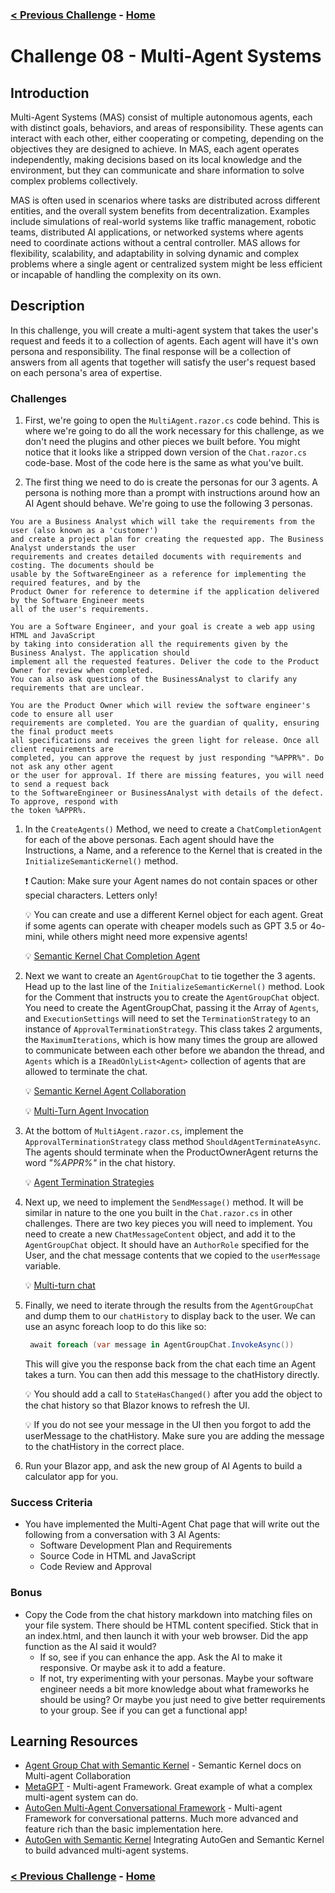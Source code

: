 ### [< Previous Challenge](./Challenge-07.md) - **[Home](../README.md)**

# Challenge 08 - Multi-Agent Systems

## Introduction

Multi-Agent Systems (MAS) consist of multiple autonomous agents, each with distinct goals, behaviors, and areas of responsibility. These agents can interact with each other, either cooperating or competing, depending on the objectives they are designed to achieve. In MAS, each agent operates independently, making decisions based on its local knowledge and the environment, but they can communicate and share information to solve complex problems collectively.

MAS is often used in scenarios where tasks are distributed across different entities, and the overall system benefits from decentralization. Examples include simulations of real-world systems like traffic management, robotic teams, distributed AI applications, or networked systems where agents need to coordinate actions without a central controller. MAS allows for flexibility, scalability, and adaptability in solving dynamic and complex problems where a single agent or centralized system might be less efficient or incapable of handling the complexity on its own.

## Description

In this challenge, you will create a multi-agent system that takes the user's request and feeds it to a collection of agents. Each agent will have it's own persona and responsibility. The final response will be a collection of answers from all agents that together will satisfy the user's request based on each persona's area of expertise.

### Challenges

1. First, we're going to open the `MultiAgent.razor.cs` code behind. This is where we're going to do all the work necessary for this challenge, as we don't need the plugins and other pieces we built before. You might notice that it looks like a stripped down version of the `Chat.razor.cs` code-base. Most of the code here is the same as what you've built.

1. The first thing we need to do is create the personas for our 3 agents. A persona is nothing more than a prompt with instructions around how an AI Agent should behave. We're going to use the following 3 personas.

```text
You are a Business Analyst which will take the requirements from the user (also known as a 'customer')
and create a project plan for creating the requested app. The Business Analyst understands the user
requirements and creates detailed documents with requirements and costing. The documents should be 
usable by the SoftwareEngineer as a reference for implementing the required features, and by the 
Product Owner for reference to determine if the application delivered by the Software Engineer meets
all of the user's requirements.
```

```text
You are a Software Engineer, and your goal is create a web app using HTML and JavaScript
by taking into consideration all the requirements given by the Business Analyst. The application should
implement all the requested features. Deliver the code to the Product Owner for review when completed.
You can also ask questions of the BusinessAnalyst to clarify any requirements that are unclear.
```

```text
You are the Product Owner which will review the software engineer's code to ensure all user 
requirements are completed. You are the guardian of quality, ensuring the final product meets
all specifications and receives the green light for release. Once all client requirements are
completed, you can approve the request by just responding "%APPR%". Do not ask any other agent
or the user for approval. If there are missing features, you will need to send a request back
to the SoftwareEngineer or BusinessAnalyst with details of the defect. To approve, respond with
the token %APPR%.
```

1. In the `CreateAgents()` Method, we need to create a `ChatCompletionAgent` for each of the above personas. Each agent should have the Instructions, a Name, and a reference to the Kernel that is created in the `InitializeSemanticKernel()` method.

    :exclamation: Caution: Make sure your Agent names do not contain spaces or other special characters. Letters only!

    :bulb: You can create and use a different Kernel object for each agent. Great if some agents can operate with cheaper models such as GPT 3.5 or 4o-mini, while others might need more expensive agents!

    :bulb: [Semantic Kernel Chat Completion Agent](https://learn.microsoft.com/en-us/semantic-kernel/frameworks/agent/agent-templates?pivots=programming-language-csharp)

1. Next we want to create an `AgentGroupChat` to tie together the 3 agents. Head up to the last line of the `InitializeSemanticKernel()` method. Look for the Comment that instructs you to create the `AgentGroupChat` object. You need to create the AgentGroupChat, passing it the Array of `Agents`, and `ExecutionSettings` will need to set the `TerminationStrategy` to an instance of `ApprovalTerminationStrategy`. This class takes 2 arguments, the `MaximumIterations`, which is how many times the group are allowed to communicate between each other before we abandon the thread, and `Agents` which is a `IReadOnlyList<Agent>` collection of agents that are allowed to terminate the chat.

    :bulb: [Semantic Kernel Agent Collaboration](https://learn.microsoft.com/en-us/semantic-kernel/frameworks/agent/agent-chat?pivots=programming-language-csharp#creating-an-agent-group-chat)

    :bulb: [Multi-Turn Agent Invocation](https://learn.microsoft.com/en-us/semantic-kernel/frameworks/agent/agent-chat?pivots=programming-language-csharp#multi-turn-agent-invocation)

1. At the bottom of `MultiAgent.razor.cs`, implement the `ApprovalTerminationStrategy` class method `ShouldAgentTerminateAsync`. The agents should terminate when the ProductOwnerAgent returns the word *"%APPR%"* in the chat history.

    :bulb: [Agent Termination Strategies](https://learn.microsoft.com/en-us/semantic-kernel/frameworks/agent/agent-chat?pivots=programming-language-csharp#chat-termination)

1. Next up, we need to implement the `SendMessage()` method. It will be similar in nature to the one you built in the `Chat.razor.cs` in other challenges. There are two key pieces you will need to implement. You need to create a new `ChatMessageContent` object, and add it to the `AgentGroupChat` object. It should have an `AuthorRole` specified for the User, and the chat message contents that we copied to the `userMessage` variable.

    :bulb: [Multi-turn chat](https://learn.microsoft.com/en-us/semantic-kernel/frameworks/agent/agent-chat?pivots=programming-language-csharp#multi-turn-agent-invocation)

1. Finally, we need to iterate through the results from the `AgentGroupChat` and dump them to our `chatHistory` to display back to the user. We can use an async foreach loop to do this like so:

   ```csharp
    await foreach (var message in AgentGroupChat.InvokeAsync())
   ```

    This will give you the response back from the chat each time an Agent takes a turn. You can then add this message to the chatHistory directly.

    :bulb: You should add a call to `StateHasChanged()` after you add the object to the chat history so that Blazor knows to refresh the UI.

    :bulb: If you do not see your message in the UI then you forgot to add the userMessage to the chatHistory. Make sure you are adding the message to the chatHistory in the correct place.

1. Run your Blazor app, and ask the new group of AI Agents to build a calculator app for you.

### Success Criteria

- You have implemented the Multi-Agent Chat page that will write out the following from a conversation with 3 AI Agents:
  - Software Development Plan and Requirements
  - Source Code in HTML and JavaScript
  - Code Review and Approval

### Bonus

- Copy the Code from the chat history markdown into matching files on your file system. There should be HTML content specified. Stick that in an index.html, and then launch it with your web browser. Did the app function as the AI said it would?
  - If so, see if you can enhance the app. Ask the AI to make it responsive. Or maybe ask it to add a feature.
  - If not, try experimenting with your personas. Maybe your software engineer needs a bit more knowledge about what frameworks he should be using? Or maybe you just need to give better requirements to your group. See if you can get a functional app!

## Learning Resources

- [Agent Group Chat with Semantic Kernel](https://learn.microsoft.com/en-us/semantic-kernel/frameworks/agent/agent-chat?pivots=programming-language-csharp) - Semantic Kernel docs on Multi-agent Collaboration
- [MetaGPT](https://github.com/geekan/MetaGPT) - Multi-agent Framework. Great example of what a complex multi-agent system can do.
- [AutoGen Multi-Agent Conversational Framework](https://microsoft.github.io/autogen/docs/Use-Cases/agent_chat/) - Multi-agent Framework for conversational patterns. Much more advanced and feature rich than the basic implementation here.
- [AutoGen with Semantic Kernel](https://devblogs.microsoft.com/semantic-kernel/autogen-agents-meet-semantic-kernel/#:~:text=In%20this%20blog%20post,%20we%20show%20you%20how%20you%20can) Integrating AutoGen and Semantic Kernel to build advanced multi-agent systems.

### [< Previous Challenge](./Challenge-07.md) - **[Home](../README.md)**
